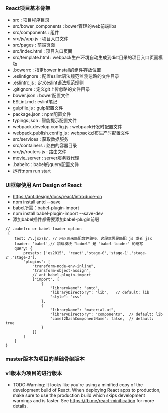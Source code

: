 ### React项目基本骨架
+ src : 项目程序目录
+ src/bower_components : bower管理的web前端libs
+ src/components : 组件
+ src/js/app.js : 项目入口文件
+ src/pages : 前端页面
+ src/index.html : 项目入口页面
+ src/template.html : webpack生产环境自动生成到dist目录的项目入口页面模板
+ .bowerrc : 指定bower install的组件存放位置
+ .eslintignore : 配置eslint语法规范监测忽略的文件目录
+ .eslintrc.js : 定义eslint语法规范规则
+ .gitignore : 定义git上传忽略的文件目录
+ bower.json : bower配置文件
+ ESLint.md : eslint笔记
+ gulpfile.js : gulp配置文件
+ package.json : npm配置文件
+ typings.json : 智能提示配置文件
+ webpack.develop.config.js : webpack开发时配置文件
+ webpack.publish.config.js : webpack发布生产时配置文件
+ src/services : 获取数据服务
+ src/containers : 路由的容器目录
+ src/js/routers.js : 路由文件
+ movie_server : server服务器代理
+ .babelrc : babel的query配置文件
+ 运行:npm run start

### UI框架使用 Ant Design of React
+ https://ant.design/docs/react/introduce-cn
+ npm install antd --save
+ babel所需：babel-plugin-import
+ npm install babel-plugin-import --save-dev
+ 添加babel插件都需要添加babel-plugin前缀
```
// .babelrc or babel-loader option
 {
    test: /\.jsx?$/, // 用正则来匹配文件路径，这段意思是匹配 js 或者 jsx
    loader: 'babel',// 加载模块 "babel" 是 "babel-loader" 的缩写
    query: {
        presets: ['es2015', 'react','stage-0','stage-1','stage-2','stage-3'],
        "plugins": [
            "transform-node-env-inline",
            "transform-object-assign",
            // ant babel-plugin-import
            ["import", [
                {
                    "libraryName": "antd",
                    "libraryDirectory": "lib",   // default: lib
                    "style": "css"
                },
                {
                    "libraryName": "material-ui",
                    "libraryDirectory": "components",  // default: lib
                    "camel2DashComponentName": false,  // default: true
                }
            ]]
        ]
    }
}
```

### master版本为项目的基础骨架版本
### v1版本为项目的进行版本
+ TODO:Warning: It looks like you're using a minified copy of the development build of React. When deploying React apps to production, make sure to use the production build which skips development warnings and is faster. See https://fb.me/react-minification for more details.
